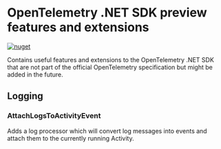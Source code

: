 # OpenTelemetry .NET SDK preview features and extensions

[![nuget](https://img.shields.io/nuget/v/OpenTelemetry.Contrib.Preview.svg)](https://www.nuget.org/packages/OpenTelemetry.Contrib.Preview/)

Contains useful features and extensions to the OpenTelemetry .NET SDK that are
not part of the official OpenTelemetry specification but might be added in the
future.

## Logging

### AttachLogsToActivityEvent

Adds a log processor which will convert log messages into events and attach them
to the currently running Activity.
